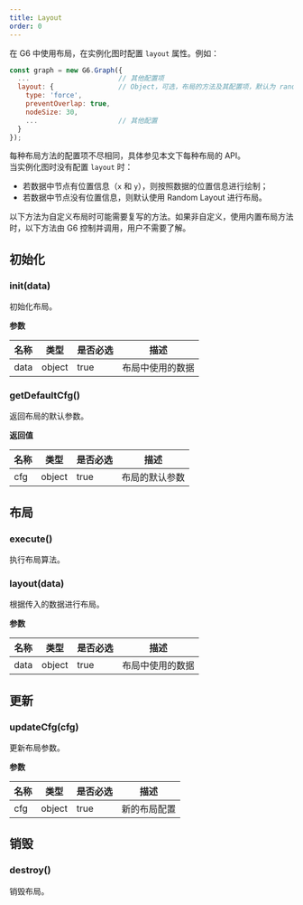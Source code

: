```yaml
---
title: Layout
order: 0
---
```


在 G6 中使用布局，在实例化图时配置 `layout` 属性。例如：
```javascript
const graph = new G6.Graph({
  ...                      // 其他配置项
  layout: {                // Object，可选，布局的方法及其配置项，默认为 random 布局。
    type: 'force',
    preventOverlap: true,
    nodeSize: 30,
    ...                    // 其他配置
  }
});
```

每种布局方法的配置项不尽相同，具体参见本文下每种布局的 API。<br />当实例化图时没有配置 `layout` 时：

- 若数据中节点有位置信息（`x` 和 `y`），则按照数据的位置信息进行绘制；
- 若数据中节点没有位置信息，则默认使用 Random Layout 进行布局。

以下方法为自定义布局时可能需要复写的方法。如果非自定义，使用内置布局方法时，以下方法由 G6 控制并调用，用户不需要了解。


## 初始化

### init(data)
初始化布局。


**参数**

| 名称 | 类型 | 是否必选 | 描述 |
| --- | --- | --- | --- |
| data | object | true | 布局中使用的数据 |



### getDefaultCfg()
返回布局的默认参数。

**返回值**

| 名称 | 类型 | 是否必选 | 描述 |
| --- | --- | --- | --- |
| cfg | object | true | 布局的默认参数 |



## 布局

### execute()
执行布局算法。


### layout(data)
根据传入的数据进行布局。


**参数**

| 名称 | 类型 | 是否必选 | 描述 |
| --- | --- | --- | --- |
| data | object | true | 布局中使用的数据 |



## 更新

### updateCfg(cfg)
更新布局参数。


**参数**

| 名称 | 类型 | 是否必选 | 描述 |
| --- | --- | --- | --- |
| cfg | object | true | 新的布局配置 |



## 销毁

### destroy()
销毁布局。
